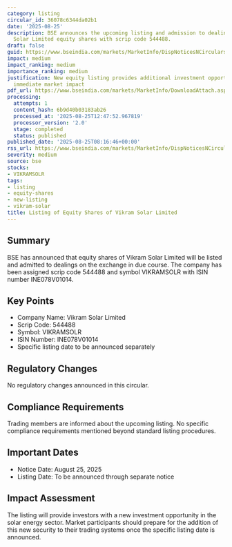 ```yaml
---
category: listing
circular_id: 36078c6344da02b1
date: '2025-08-25'
description: BSE announces the upcoming listing and admission to dealings of Vikram
  Solar Limited equity shares with scrip code 544488.
draft: false
guid: https://www.bseindia.com/markets/MarketInfo/DispNoticesNCirculars.aspx?Noticeid={CD76E181-DC71-4C91-BCA5-6D44E40B6B1A}&noticeno=20250825-9&dt=08/25/2025&icount=9&totcount=37&flag=0
impact: medium
impact_ranking: medium
importance_ranking: medium
justification: New equity listing provides additional investment opportunity but limited
  immediate market impact
pdf_url: https://www.bseindia.com/markets/MarketInfo/DownloadAttach.aspx?id=20250825-9&attachedId=
processing:
  attempts: 1
  content_hash: 6b9d40b03183ab26
  processed_at: '2025-08-25T12:47:52.967819'
  processor_version: '2.0'
  stage: completed
  status: published
published_date: '2025-08-25T08:16:46+00:00'
rss_url: https://www.bseindia.com/markets/MarketInfo/DispNoticesNCirculars.aspx?Noticeid={CD76E181-DC71-4C91-BCA5-6D44E40B6B1A}&noticeno=20250825-9&dt=08/25/2025&icount=9&totcount=37&flag=0
severity: medium
source: bse
stocks:
- VIKRAMSOLR
tags:
- listing
- equity-shares
- new-listing
- vikram-solar
title: Listing of Equity Shares of Vikram Solar Limited
---
```


## Summary

BSE has announced that equity shares of Vikram Solar Limited will be listed and admitted to dealings on the exchange in due course. The company has been assigned scrip code 544488 and symbol VIKRAMSOLR with ISIN number INE078V01014.

## Key Points

- Company Name: Vikram Solar Limited
- Scrip Code: 544488
- Symbol: VIKRAMSOLR
- ISIN Number: INE078V01014
- Specific listing date to be announced separately

## Regulatory Changes

No regulatory changes announced in this circular.

## Compliance Requirements

Trading members are informed about the upcoming listing. No specific compliance requirements mentioned beyond standard listing procedures.

## Important Dates

- Notice Date: August 25, 2025
- Listing Date: To be announced through separate notice

## Impact Assessment

The listing will provide investors with a new investment opportunity in the solar energy sector. Market participants should prepare for the addition of this new security to their trading systems once the specific listing date is announced.